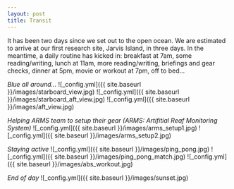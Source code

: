 ```yaml
---
layout: post
title: Transit
---
```


It has been two days since we set out to the open ocean. We are estimated to arrive at our first research site, Jarvis Island, in three days. In the meantime, a daily routine has kicked in: breakfast at 7am, some reading/writing, lunch at 11am, more reading/writing, briefings and gear checks, dinner at 5pm, movie or workout at 7pm, off to bed...  

_Blue all around..._
![_config.yml]({{ site.baseurl }}/images/starboard_view.jpg)
![_config.yml]({{ site.baseurl }}/images/starboard_aft_view.jpg)
![_config.yml]({{ site.baseurl }}/images/aft_view.jpg)

_Helping ARMS team to setup their gear_
_(ARMS: Artifitial Reaf Monitoring System)_
![_config.yml]({{ site.baseurl }}/images/arms_setup1.jpg)
![_config.yml]({{ site.baseurl }}/images/arms_setup2.jpg)

_Staying active_
![_config.yml]({{ site.baseurl }}/images/ping_pong.jpg)
![_config.yml]({{ site.baseurl }}/images/ping_pong_match.jpg)
![_config.yml]({{ site.baseurl }}/images/abs_workout.jpg)

_End of day_
![_config.yml]({{ site.baseurl }}/images/sunset.jpg)
